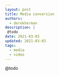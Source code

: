 ```yaml
---
layout: post
title: Media conversion
authors:
  - derekherman
description: |
 @todo
date: 2021-03-03
updated: 2021-03-03
tags:
  - media
  - video
---
```


@todo
